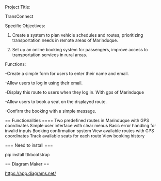 Project Title:

TransConnect

Specific Objectives:

1. Create a system to plan vehicle schedules and routes, prioritizing transportation needs in remote areas of Marinduque.

2. Set up an online booking system for passengers, improve access to transportation services in rural areas.

Functions:

-Create a simple form for users to enter their name and email.

-Allow users to log in using their email.

-Display this route to users when they log in. With gps of Marinduque

-Allow users to book a seat on the displayed route.

-Confirm the booking with a simple message.

== Functionalities ====
Two predefined routes in Marinduque with GPS coordinates
Simple user interface with clear menus
Basic error handling for invalid inputs
Booking confirmation system
View available routes with GPS coordinates
Track available seats for each route
View booking history

=== Need to install ===

pip install ttkbootstrap

== Diagram Maker ==

https://app.diagrams.net/

